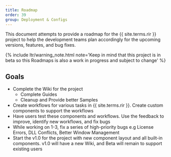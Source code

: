 ```yaml
---
title: Roadmap
order: 39
group: Deployment & Configs
---
```


This document attempts to provide a roadmap for the {{ site.terms.rir }} project to help the development teams plan accordingly for the upcoming versions, features, and bug fixes.

{% include ltr/warning_note.html note='Keep in mind that this project is in beta so this Roadmaps is also a work in progress and subject to change' %}

## Goals

- Complete the Wiki for the project
  - Complete Guides
  - Cleanup and Provide better Samples
- Create workflows for various tasks in {{ site.terms.rir }}. Create custom components to support the workflows
- Have users test these components and workflows. Use the feedback to improve, identify new workflows, and fix bugs
- While working on 1-3, fix a series of high-priority bugs e.g License Errors, DLL Conflicts, Better Window Management
- Start the v1.0 for the project with new component layout and all built-in components. v1.0 will have a new Wiki, and Beta will remain to support existing users
